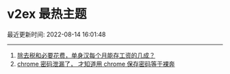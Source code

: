 # v2ex 最热主题

最近更新时间: 2022-08-14 16:01:48

--- 
1. [除去税和必要花费，单身汉每个月能存工资的几成？](https://www.v2ex.com/t/872742) 
2. [chrome 密码泄漏了， 才知道用 chrome 保存密码等于裸奔](https://www.v2ex.com/t/872745) 
